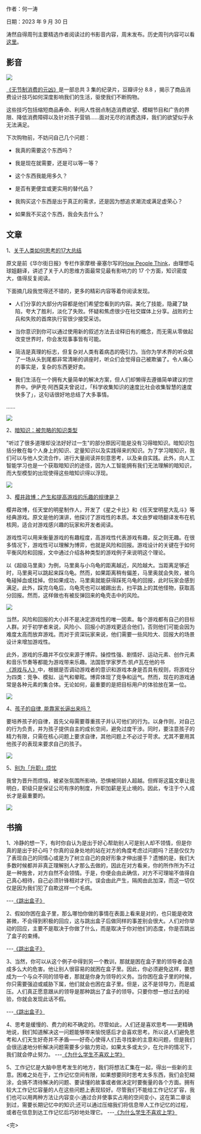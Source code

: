 作者：何一涛 

日期：2023 年 9 月 30 日

涛然自得周刊主要精选作者阅读过的书影音内容，周末发布。历史周刊内容可以看[这里](https://www.heyitao.com/weekly)。


## 影音

![](i/5121f5ba-1fa6-47c7-8f97-7a263b921c8a.jpg)

[《无节制消费的元凶》](https://movie.douban.com/subject/25945379/)是一部总共 3 集的纪录片，豆瓣评分 8.8 ，揭示了商品消费设计技巧如何深度影响我们的生活，驱使我们不断购物。

这些技巧包括缩短商品寿命、利用人性弱点制造消费欲望、模糊节目和广告的界限、降低消费障碍以及针对孩子营销......面对无尽的消费选择，我们的欲望似乎永无法满足。

下次购物前，不妨问自己几个问题：

- 我真的需要这个东西吗？

- 我是现在就需要，还是可以等一等？

- 这个东西我能用多久？

- 是否有更便宜或更实用的替代品？

- 我购买这个东西是出于真正的需求，还是因为想追求潮流或满足虚荣心？

- 如果我不买这个东西，我会失去什么？


## 文章


1、[关于人类如何思考的17大总结](https://www.camelliayang.com/blog/morgan-housel-17)

原文是前《华尔街日报》专栏作家摩根·豪塞尔写的[How People Think](https://collabfund.com/blog/think/)，由理想屯球姐翻译，讲述了关于人的思维方面最常见最有影响力的 17 个方面，知识密度大，值得反复阅读。

下面摘几段我觉得还不错的，更多的精彩内容等着你阅读发现。

- 人们分享的大部分内容都是他们希望您看到的内容。美化了技能，隐藏了缺陷，夸大了胜利，淡化了失败。怀疑和焦虑很少在社交媒体上分享。战败的士兵和失败的首席执行官很少接受采访。

- 当你意识到你可以通过使用新的叙述方法去诠释旧有的概念，而无需从零做起改变世界时，你会发现事事皆有可能。

- 简洁是真理的标志，但复杂对人类有着病态的吸引力。当你为学术界的听众做了一场从头到尾都非常清晰的讲座时，听众们会觉得自己被欺骗了。令人痛心的事实是，复杂的东西更好卖。

- 我们生活在一个拥有大量简单的解决方案，但人们却懒得去遵循简单建议的世界中。伊萨克·阿西莫夫曾说过，「科学收集知识的速度比社会收集智慧的速度快多了」，这句话很好地总结了大多事情。

......

![](i/dca385da-5a67-4e44-b5ae-7b917462c168.jpg)


2、[暗知识：被忽略的知识类型](https://mp.weixin.qq.com/s/gaAO5CqKr7Pz3cMbJ3PYzw)

"听过了很多道理却没法好好过一生"的部分原因可能是没有习得暗知识。暗知识包括分散在每个人身上的知识、定量知识以及实践得来的知识。为了学习暗知识，我们可以与他人交流合作，进行大量阅读并刻意思考，以及亲自实践。此外，向人工智能学习也是一个获取暗知识的途径，因为人工智能拥有我们无法理解的暗知识，而大型模型的出现使得这些暗知识得以浮现。

![](i/05669c91-3349-43ba-aefc-2c8c9e7c6465.jpg)


3、[樱井政博：产生和提高游戏的乐趣的规律是？](https://www.gcores.com/articles/157456)

樱井政博，任天堂的明星制作人，开发了《星之卡比》和《任天堂明星大乱斗》等经典游戏。原文是他的演讲，他探讨了游戏性的本质。本文由罗峻旸翻译发布在机核网，适合对游戏感兴趣的玩家和开发者阅读。

游戏性可以用来衡量游戏的有趣程度，高游戏性代表游戏有趣，反之则无趣。在很多情况下，游戏性可以理解为博弈，也就是风险和回报。游戏设计的关键在于如何平衡风险和回报，文中通过介绍各种类型的游戏例子来说明这个理论。

以《超级马里奥》为例，马里奥与小乌龟的距离越近，风险越大。当距离足够近时，马里奥可以跳起来踩乌龟。然而，如果距离稍有偏差，马里奥就会失败，被乌龟碰掉血或挂掉。但如果成功，马里奥就能获得踩死乌龟的回报，此时玩家会感到满足。此外，踩完乌龟后，乌龟壳也可以被踢出去，扫平路上的其他怪物，获取高分回报。然而，这样做也有被反弹回来的龟壳击中的风险。

![](i/b9058288-3d97-4980-9f09-d7a628908e93.jpg)

当然，风险和回报的大小并不是决定游戏性的唯一因素。每个游戏都有自己的目标人群。对于初学者来说，风险小、回报小的游戏更适合他们，否则他们可能会因为难度太高而放弃游戏。而对于资深玩家来说，他们需要一些风险大、回报大的场景设计来增加游戏性。

此外，游戏的乐趣并不仅仅来源于博弈。操控性强、剧情好、运动元素、创作元素和音乐节奏等都能为游戏带来乐趣。法国哲学家罗杰·凯卢瓦在他的书[《游戏与人》](https://book.douban.com/subject/1870905/)中，根据是否调动游戏者的意识和游戏本身是否具有规则，将游戏分为四类：竞争、模拟、运气和晕眩。博弈体现了竞争和运气。然而，现在的游戏通常是各种元素的集合体。无论如何，最重要的是把目标用户的体验放在第一位。

![](i/e543094f-f7ae-46a9-9f27-ca790aa4f9c0.jpg)



4、[孩子的自律, 能靠家长逼出来吗？](https://mp.weixin.qq.com/s/s7REM6X9_7eMxwVF-tWOWg)

要培养孩子的自律，首先父母需要尊重孩子并认可他们的行为。以身作则，对自己的行为负责，并为孩子提供自主的成长空间，避免过度干涉。同时，要注意孩子的精力有限，只需在核心问题上要求自律，其他问题上不必过于苛求。尤其不要用其他孩子的表现来要求自己的孩子。

![](i/0affe464-83b5-41d6-a7d9-33d1aa6aee1a.jpg)

5、[别为「升职」烦忧](https://mp.weixin.qq.com/s/3hr2qC2r9wff0ACGVXB_Xw)

我曾为晋升而烦恼，被紧张氛围所影响，恐惧被同龄人超越。但辉哥这篇文章让我明白，职级只是保证公司有序的制度，升职加薪是无止境的。因此，专注于个人成长才是最重要的。

![](i/90b7ad03-3a98-4d8e-95e6-206213688288.jpg)


## 书摘

1、冷静的想一下，有时你自认为是出于好心帮助别人可是别人却不领情，但是你真的是出于好心吗？你真的设身处地的站在对方的角度考虑过问题吗？还是仅仅为了表现自己的同情心或是为了树立自己的良好形象才伸出援手？遗憾的是，我们大多数时候都并非真正理解别人才那么去做的，因此在对方看来，你的所作所为不过是一种施舍，对方自然不会领情。于是，你便会由此确信，对方不可理喻不值得自己真心相待，自己必须针锋相对才行。误会由此产生，隔阂由此加深，而这一切仅仅是因为我们犯了自欺这样一个毛病。

---[《跳出盒子》](https://book.douban.com/subject/1175396/)


2、假如你困在盒子里，那么哪怕你做的事情在表面上看来是对的，也只能是收效甚微，不会得到积极的回应，这与跳出盒子后做同样的事差别会很大。人们对你举动的回应，主要不是取决于你做了什么，而是取决于你对他们的态度，你是否跳出了盒子的束缚。

---[《跳出盒子》](https://book.douban.com/subject/1175396/)


3、当然，你可以从这个例子中得到另一个教训，那就是困在盒子里的领导者会造成多么大的危害。他让别人很容易的就困在盒子里。因此，你必须避免这样，要想成为一个与众不同的领导者，那就是你身为领导的义务。当你困在盒子里的时候，你只需要强迫或威胁下属，他们就会也困在盒子里。但是，这不是领导力，而是威压。人们真正愿意跟从的领导是那种跳出了盒子的领导。只要你想一想过去的经验，你就会发现此话不假。

---[《跳出盒子》](https://book.douban.com/subject/1175396/)


4、思考是缓慢的、费力的和不确定的。尽管如此，人们还是喜欢思考——更精确地说，我们知道解决这一问题能够带来愉悦感后才会喜欢思考。所以说人们避免思考和人们天生好奇并不矛盾——好奇心使得人们去寻找新的主意和问题，但是我们会很迅速地分析解决问题需要多少脑力劳动，如果太多或太少，在允许的情况下，我们就会停止努力。
---[《为什么学生不喜欢上学》](https://book.douban.com/subject/4864832/)


5、工作记忆是大脑中思考发生的地方，我们将想法汇集在一起，得出一些新的主意。困难之处在于，工作记忆空间有限，如果想要同时思考太多东西，我们会犯糊涂，会搞不清待解决的问题、要读懂的故事或者做决定时要衡量的各个方面。拥有较大工作记忆容量的人在这些问题上表现较好。尽管我们不能给工作记忆扩容，我们也可以用两种方法让内容变小:通过合并使事实占用的空间变小，这在第二章谈到过，需要长期记忆中的知识;还可以通过压缩我们将信息带人工作记忆的过程，或者在信息到达工作记忆后巧妙地处理它。
---[《为什么学生不喜欢上学》](https://book.douban.com/subject/4864832/)




<完>